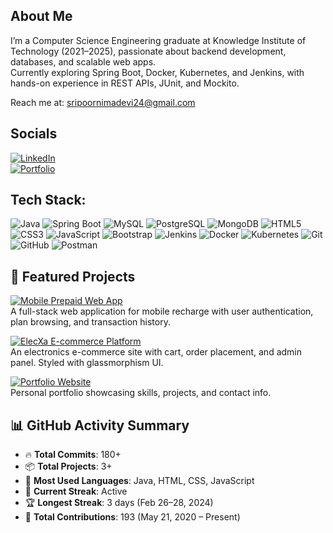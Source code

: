 ## About Me  
I’m a Computer Science Engineering graduate at Knowledge Institute of Technology (2021–2025), passionate about backend development, databases, and scalable web apps.  
Currently exploring Spring Boot, Docker, Kubernetes, and Jenkins, with hands-on experience in REST APIs, JUnit, and Mockito.

 Reach me at: sripoornimadevi24@gmail.com  

## Socials
[![LinkedIn](https://img.shields.io/badge/LinkedIn-0A66C2?style=flat-square&logo=linkedin&logoColor=white)](https://www.linkedin.com/in/sripoornimadevi)  
[![Portfolio](https://img.shields.io/badge/Portfolio-000000?style=flat-square&logo=githubpages&logoColor=white)](https://sripoornimadevi24.wixsite.com/my-site)  

## Tech Stack:

![Java](https://img.shields.io/badge/Java-007396?style=flat&logo=java&logoColor=white)
![Spring Boot](https://img.shields.io/badge/Spring%20Boot-6DB33F?style=flat&logo=springboot&logoColor=white)
![MySQL](https://img.shields.io/badge/MySQL-4479A1?style=flat&logo=mysql&logoColor=white)
![PostgreSQL](https://img.shields.io/badge/PostgreSQL-336791?style=flat&logo=postgresql&logoColor=white)
![MongoDB](https://img.shields.io/badge/MongoDB-47A248?style=flat&logo=mongodb&logoColor=white)
![HTML5](https://img.shields.io/badge/HTML5-E34F26?style=flat&logo=html5&logoColor=white)
![CSS3](https://img.shields.io/badge/CSS3-1572B6?style=flat&logo=css3&logoColor=white)
![JavaScript](https://img.shields.io/badge/JavaScript-F7DF1E?style=flat&logo=javascript&logoColor=black)
![Bootstrap](https://img.shields.io/badge/Bootstrap-7952B3?style=flat&logo=bootstrap&logoColor=white)
![Jenkins](https://img.shields.io/badge/Jenkins-D24939?style=flat&logo=jenkins&logoColor=white)
![Docker](https://img.shields.io/badge/Docker-2496ED?style=flat&logo=docker&logoColor=white)
![Kubernetes](https://img.shields.io/badge/Kubernetes-326CE5?style=flat&logo=kubernetes&logoColor=white)
![Git](https://img.shields.io/badge/Git-F05032?style=flat&logo=git&logoColor=white)
![GitHub](https://img.shields.io/badge/GitHub-181717?style=flat&logo=github&logoColor=white)
![Postman](https://img.shields.io/badge/Postman-FF6C37?style=flat&logo=postman&logoColor=white)


## 🚀 Featured Projects

[![Mobile Prepaid Web App](https://img.shields.io/badge/Mobile%20Prepaid%20Web%20App-Spring%20Boot%20%7C%20MySQL-blue?style=for-the-badge)](https://github.com/sripoornima/Mobileprepaid.git)  
A full-stack web application for mobile recharge with user authentication, plan browsing, and transaction history.

[![ElecXa E-commerce Platform](https://img.shields.io/badge/ElecXa%20E-commerce%20Platform-Spring%20MVC%20%7C%20Thymeleaf-purple?style=for-the-badge)](https://github.com/Selvaganapathi-414/MyElecXa.git)  
An electronics e-commerce site with cart, order placement, and admin panel. Styled with glassmorphism UI.

[![Portfolio Website](https://img.shields.io/badge/Portfolio%20Website-HTML%20%7C%20CSS%20%7C%20JavaScript-green?style=for-the-badge)](https://github.com/sripoornimadevi1/portfolio-website)  
Personal portfolio showcasing skills, projects, and contact info.


## 📊 GitHub Activity Summary

- 🔥 **Total Commits**: 180+  
- 📦 **Total Projects**: 3+  
- 🧠 **Most Used Languages**: Java, HTML, CSS, JavaScript  
- 🚀 **Current Streak**: Active  
- 🏆 **Longest Streak**: 3 days (Feb 26–28, 2024)  
- 📅 **Total Contributions**: 193 (May 21, 2020 – Present)

